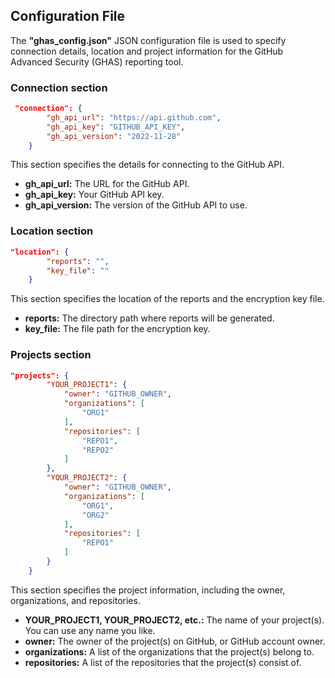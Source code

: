 ## Configuration File

The **"ghas_config.json"** JSON configuration file is used to specify connection details, location and project information for the GitHub Advanced Security (GHAS) reporting tool. 

### Connection section
``` json
 "connection": {
        "gh_api_url": "https://api.github.com",
        "gh_api_key": "GITHUB_API_KEY",
        "gh_api_version": "2022-11-28"
    }
```

This section specifies the details for connecting to the GitHub API.
- **gh_api_url:** The URL for the GitHub API.
- **gh_api_key:** Your GitHub API key.
- **gh_api_version:** The version of the GitHub API to use.

### Location section
``` json
"location": {
        "reports": "",
        "key_file": ""
    }
```

This section specifies the location of the reports and the encryption key file.

- **reports:** The directory path where reports will be generated.
- **key_file:** The file path for the encryption key.

### Projects section
``` json
"projects": {
        "YOUR_PROJECT1": {
            "owner": "GITHUB_OWNER",
            "organizations": [
                "ORG1"
            ],
            "repositories": [
                "REPO1",
                "REPO2"
            ]
        },
        "YOUR_PROJECT2": {
            "owner": "GITHUB_OWNER",
            "organizations": [
                "ORG1",
                "ORG2"
            ],
            "repositories": [
                "REPO1"
            ]
        }
    }
```

This section specifies the project information, including the owner, organizations, and repositories.

- **YOUR_PROJECT1, YOUR_PROJECT2, etc.:** The name of your project(s). You can use any name you like.
- **owner:** The owner of the project(s) on GitHub, or GitHub account owner.
- **organizations:** A list of the organizations that the project(s) belong to.
- **repositories:** A list of the repositories that the project(s) consist of.
